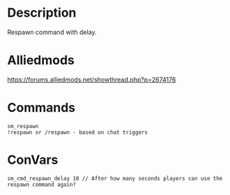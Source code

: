 # Description
Respawn command with delay.

# Alliedmods
https://forums.alliedmods.net/showthread.php?p=2674176

# Commands
```
sm_respawn
!respawn or /respawn - based on chat triggers
```
# ConVars
```
sm_cmd_respawn_delay 10 // After how many seconds players can use the respawn command again?
```
